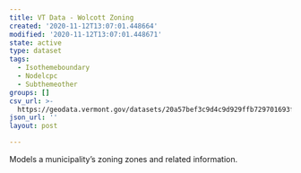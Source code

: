 ```yaml
---
title: VT Data - Wolcott Zoning
created: '2020-11-12T13:07:01.448664'
modified: '2020-11-12T13:07:01.448671'
state: active
type: dataset
tags:
  - Isothemeboundary
  - Nodelcpc
  - Subthemeother
groups: []
csv_url: >-
  https://geodata.vermont.gov/datasets/20a57bef3c9d4c9d929ffb729701693f_0.csv?outSR=%7B%22latestWkid%22%3A32145%2C%22wkid%22%3A32145%7D
json_url: ''
layout: post

---
```

<DIV STYLE="text-align:Left;"><DIV><DIV><P><SPAN>Models a municipality’s zoning zones and related information.</SPAN></P></DIV></DIV></DIV>
